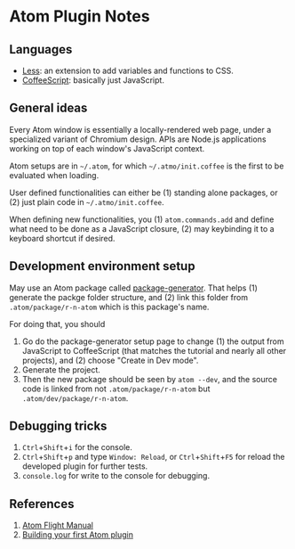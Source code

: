 # Atom Plugin Notes

## Languages

- [Less](http://lesscss.org/): an extension to add variables and functions to CSS.
- [CoffeeScript](http://coffeescript.org/): basically just JavaScript.

## General ideas

Every Atom window is essentially a locally-rendered web page, under a specialized variant of Chromium design. APIs are Node.js applications working on top of each window's JavaScript context.

Atom setups are in `~/.atom`, for which `~/.atmo/init.coffee` is the first to be evaluated when loading.

User defined functionalities can either be (1) standing alone packages, or (2) just plain code in `~/.atmo/init.coffee`.

When defining new functionalities, you (1) `atom.commands.add` and define what need to be done as a JavaScript closure, (2) may keybinding it to a keyboard shortcut if desired.

## Development environment setup

May use an Atom package called [package-generator](https://github.com/atom/package-generator). That helps (1) generate the packge folder structure, and (2) link this folder from `.atom/package/r-n-atom` which is this package's name.

For doing that, you should

1. Go do the package-generator setup page to change (1) the output from JavaScript to CoffeeScript (that matches the tutorial and nearly all other projects), and (2) choose "Create in Dev mode".
1. Generate the project.
1. Then the new package should be seen by `atom --dev`, and the source code is linked from not `.atom/package/r-n-atom` but `.atom/dev/package/r-n-atom`.

## Debugging tricks

1. `Ctrl`+`Shift`+`i` for the console.
1. `Ctrl`+`Shift`+`p` and type `Window: Reload`, or `Ctrl`+`Shift`+`F5` for reload the developed plugin for further tests.
1. `console.log` for write to the console for debugging.

## References

1. [Atom Flight Manual](http://flight-manual.atom.io/)
1. [Building your first Atom plugin](https://github.com/blog/2231-building-your-first-atom-plugin)
